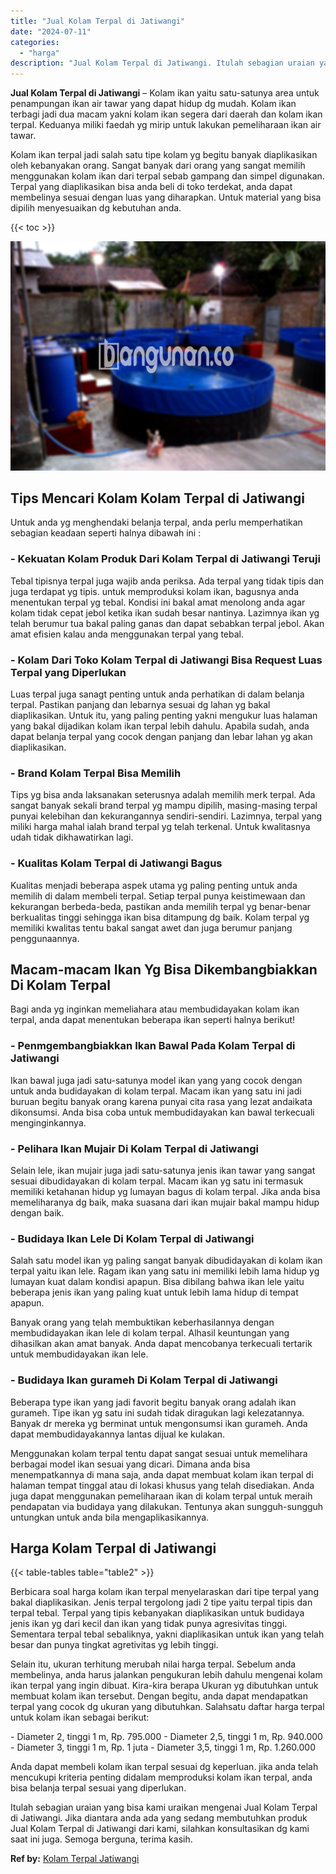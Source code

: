 ```yaml
---
title: "Jual Kolam Terpal di Jatiwangi"
date: "2024-07-11"
categories: 
  - "harga"
description: "Jual Kolam Terpal di Jatiwangi. Itulah sebagian uraian yang bisa kami uraikan mengenai Jual Kolam Terpal di Jatiwangi. Jika diantara anda ada yang sedang mem..."
---
```


**Jual Kolam Terpal di Jatiwangi** – Kolam ikan yaitu satu-satunya area untuk penampungan ikan air tawar yang dapat hidup dg mudah. Kolam ikan terbagi jadi dua macam yakni kolam ikan segera dari daerah dan kolam ikan terpal. Keduanya miliki faedah yg mirip untuk lakukan pemeliharaan ikan air tawar.

Kolam ikan terpal jadi salah satu tipe kolam yg begitu banyak diaplikasikan oleh kebanyakan orang. Sangat banyak dari orang yang sangat memilih menggunakan kolam ikan dari terpal sebab gampang dan simpel digunakan. Terpal yang diaplikasikan bisa anda beli di toko terdekat, anda dapat membelinya sesuai dengan luas yang diharapkan. Untuk material yang bisa dipilih menyesuaikan dg kebutuhan anda.

{{< toc >}}

![Jual Kolam Terpal di Jatiwangi](/images/jual-kolam-terpal-32.png)

## Tips Mencari Kolam Kolam Terpal di Jatiwangi

Untuk anda yg menghendaki belanja terpal, anda perlu memperhatikan sebagian keadaan seperti halnya dibawah ini :

### \- Kekuatan Kolam Produk Dari Kolam Terpal di Jatiwangi Teruji

Tebal tipisnya terpal juga wajib anda periksa. Ada terpal yang tidak tipis dan juga terdapat yg tipis. untuk memproduksi kolam ikan, bagusnya anda menentukan terpal yg tebal. Kondisi ini bakal amat menolong anda agar kolam tidak cepat jebol ketika ikan sudah besar nantinya. Lazimnya ikan yg telah berumur tua bakal paling ganas dan dapat sebabkan terpal jebol. Akan amat efisien kalau anda menggunakan terpal yang tebal.

### \- Kolam Dari Toko Kolam Terpal di Jatiwangi Bisa Request Luas Terpal yang Diperlukan

Luas terpal juga sanagt penting untuk anda perhatikan di dalam belanja terpal. Pastikan panjang dan lebarnya sesuai dg lahan yg bakal diaplikasikan. Untuk itu, yang paling penting yakni mengukur luas halaman yang bakal dijadikan kolam ikan terpal lebih dahulu. Apabila sudah, anda dapat belanja terpal yang cocok dengan panjang dan lebar lahan yg akan diaplikasikan.

### \- Brand Kolam Terpal Bisa Memilih

Tips yg bisa anda laksanakan seterusnya adalah memilih merk terpal. Ada sangat banyak sekali brand terpal yg mampu dipilih, masing-masing terpal punyai kelebihan dan kekurangannya sendiri-sendiri. Lazimnya, terpal yang miliki harga mahal ialah brand terpal yg telah terkenal. Untuk kwalitasnya udah tidak dikhawatirkan lagi.

### \- Kualitas Kolam Terpal di Jatiwangi Bagus

Kualitas menjadi beberapa aspek utama yg paling penting untuk anda memilih di dalam membeli terpal. Setiap terpal punya keistimewaan dan kekurangan berbeda-beda, pastikan anda memilih terpal yg benar-benar berkualitas tinggi sehingga ikan bisa ditampung dg baik. Kolam terpal yg memiliki kwalitas tentu bakal sangat awet dan juga berumur panjang penggunaannya.

## Macam-macam Ikan Yg Bisa Dikembangbiakkan Di Kolam Terpal

Bagi anda yg inginkan memeliahara atau membudidayakan kolam ikan terpal, anda dapat menentukan beberapa ikan seperti halnya berikut!

### \- Penmgembangbiakkan Ikan Bawal Pada Kolam Terpal di Jatiwangi

Ikan bawal juga jadi satu-satunya model ikan yang yang cocok dengan untuk anda budidayakan di kolam terpal. Macam ikan yang satu ini jadi buruan begitu banyak orang karena punyai cita rasa yang lezat andaikata dikonsumsi. Anda bisa coba untuk membudidayakan kan bawal terkecuali menginginkannya.

### \- Pelihara Ikan Mujair Di Kolam Terpal di Jatiwangi

Selain lele, ikan mujair juga jadi satu-satunya jenis ikan tawar yang sangat sesuai dibudidayakan di kolam terpal. Macam ikan yg satu ini termasuk memiliki ketahanan hidup yg lumayan bagus di kolam terpal. Jika anda bisa memeliharanya dg baik, maka suasana dari ikan mujair bakal mampu hidup dengan baik.

### \- Budidaya Ikan Lele Di Kolam Terpal di Jatiwangi

Salah satu model ikan yg paling sangat banyak dibudidayakan di kolam ikan terpal yaitu ikan lele. Ragam ikan yang satu ini memiliki lebih lama hidup yg lumayan kuat dalam kondisi apapun. Bisa dibilang bahwa ikan lele yaitu beberapa jenis ikan yang paling kuat untuk lebih lama hidup di tempat apapun.

Banyak orang yang telah membuktikan keberhasilannya dengan membudidayakan ikan lele di kolam terpal. Alhasil keuntungan yang dihasilkan akan amat banyak. Anda dapat mencobanya terkecuali tertarik untuk membudidayakan ikan lele.

### \- Budidaya Ikan gurameh Di Kolam Terpal di Jatiwangi

Beberapa type ikan yang jadi favorit begitu banyak orang adalah ikan gurameh. Tipe ikan yg satu ini sudah tidak diragukan lagi kelezatannya. Banyak dr mereka yg berminat untuk mengonsumsi ikan gurameh. Anda dapat membudidayakannya lantas dijual ke kulakan.

Menggunakan kolam terpal tentu dapat sangat sesuai untuk memelihara berbagai model ikan sesuai yang dicari. Dimana anda bisa menempatkannya di mana saja, anda dapat membuat kolam ikan terpal di halaman tempat tinggal atau di lokasi khusus yang telah disediakan. Anda juga dapat menggunakan pemeliharaan ikan di kolam terpal untuk meraih pendapatan via budidaya yang dilakukan. Tentunya akan sungguh-sungguh untungkan untuk anda bila mengaplikasikannya.

## Harga Kolam Terpal di Jatiwangi

{{< table-tables table="table2" >}}

Berbicara soal harga kolam ikan terpal menyelaraskan dari tipe terpal yang bakal diaplikasikan. Jenis terpal tergolong jadi 2 tipe yaitu terpal tipis dan terpal tebal. Terpal yang tipis kebanyakan diaplikasikan untuk budidaya jenis ikan yg dari kecil dan ikan yang tidak punya agresivitas tinggi. Sementara terpal tebal sebaliknya, yakni diaplikasikan untuk ikan yang telah besar dan punya tingkat agretivitas yg lebih tinggi.

Selain itu, ukuran terhitung merubah nilai harga terpal. Sebelum anda membelinya, anda harus jalankan pengukuran lebih dahulu mengenai kolam ikan terpal yang ingin dibuat. Kira-kira berapa Ukuran yg dibutuhkan untuk membuat kolam ikan tersebut. Dengan begitu, anda dapat mendapatkan terpal yang cocok dg ukuran yang dibutuhkan. Salahsatu daftar harga terpal untuk kolam ikan sebagai berikut:

\- Diameter 2, tinggi 1 m, Rp. 795.000 - Diameter 2,5, tinggi 1 m, Rp. 940.000 - Diameter 3, tinggi 1 m, Rp. 1 juta - Diameter 3,5, tinggi 1 m, Rp. 1.260.000

Anda dapat membeli kolam ikan terpal sesuai dg keperluan. jika anda telah mencukupi kriteria penting didalam memproduksi kolam ikan terpal, anda bisa belanja terpal sesuai yang diperlukan.

Itulah sebagian uraian yang bisa kami uraikan mengenai Jual Kolam Terpal di Jatiwangi. Jika diantara anda ada yang sedang membutuhkan produk Jual Kolam Terpal di Jatiwangi dari kami, silahkan konsultasikan dg kami saat ini juga. Semoga berguna, terima kasih.

**Ref by:** [Kolam Terpal Jatiwangi](https://id.wikipedia.org/wiki/Kolam)
